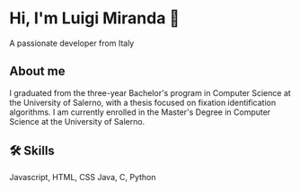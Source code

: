 
# Hi, I'm Luigi Miranda 👋

A passionate developer from Italy


## About me

I graduated from the three-year Bachelor's program in Computer Science at the University of Salerno, with a thesis focused on fixation identification algorithms. I am currently enrolled in the Master's Degree in Computer Science at the University of Salerno.

## 🛠 Skills
Javascript, HTML, CSS
Java, C, Python

